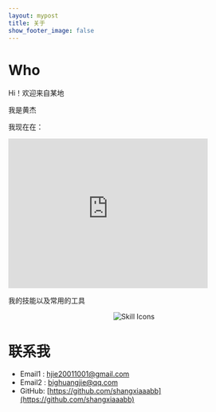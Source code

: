 ```yaml
---
layout: mypost
title: 关于
show_footer_image: false
---
```

# Who

Hi！欢迎来自<span id="visitor-location">某地</span>

我是黄杰  

我现在在：  

<iframe src="https://www.google.com/maps/embed?pb=!1m18!1m12!1m3!1d13187.62315506682!2d114.3654708839818!3d30.47356738111945!2m3!1f0!2f0!3f0!3m2!1i1024!2i768!4f13.1!3m3!1m2!1s0x342ebb0327eda313%3A0x4ca810852fdd8295!2z5Lit5Y2X6LSi57uP5pS_5rOV5aSn5a2m5Y2X5rmW5qCh5Yy656CU56m255Sf6Zmi!5e0!3m2!1szh-CN!2sjp!4v1737095885217!5m2!1szh-CN!2sjp" width="400" height="300" style="border:0;" allowfullscreen="" loading="lazy" referrerpolicy="no-referrer-when-downgrade"></iframe>

我的技能以及常用的工具

<p align="center">
  <img src="https://skillicons.dev/icons?i=python,vscode,git,linux,pytorch,raspberrypi,ubuntu,docker,sklearn&theme=light" alt="Skill Icons">
</p>

# 联系我  

- Email1&nbsp;: [hjie20011001@gmail.com](mailto:hjie20011001@gmail.com)  
- Email2&nbsp;: [bighuangjie@qq.com](mailto:bighuangjie@gmail.com)  
- GitHub: [https://github.com/shangxiaaabb](https://github.com/shangxiaaabb) 

<div id="spotify-player"></div>

<script>
  // Spotify API access token
  const accessToken = '5430928c8c8f4b6db3407a05c144aa1c';

  // Spotify playlist ID
  const playlistId = 'xtu4X-xVQ7GU_e08RXUjKQ';

  // Function to fetch playlist data
  async function fetchPlaylist() {
    const response = await fetch(`https://api.spotify.com/v1/playlists/${playlistId}/tracks`, {
      headers: {
        'Authorization': `Bearer ${accessToken}`
      }
    });
    const data = await response.json();
    return data.items;
  }

  // Function to get a random song from the playlist
  async function getRandomSong() {
    const tracks = await fetchPlaylist();
    const randomTrack = tracks[Math.floor(Math.random() * tracks.length)];
    return randomTrack.track.uri;
  }

  // Function to embed the random song player
  async function embedRandomSong() {
    const songUri = await getRandomSong();
    const iframe = document.createElement('iframe');
    iframe.src = `https://open.spotify.com/embed/track/${songUri.split(':')[2]}`;
    iframe.width = '300';
    iframe.height = '380';
    iframe.frameborder = '0';
    iframe.allowtransparency = 'true';
    iframe.allow = 'encrypted-media';
    document.getElementById('spotify-player').appendChild(iframe);
  }

  // Load the random song player when the page loads
  window.onload = embedRandomSong;
</script>


 <script>
  // 获取访问者地理位置
  function fetchAddress(lat, lon) {
    const url = `https://nominatim.openstreetmap.org/reverse?format=jsonv2&lat=${lat}&lon=${lon}&accept-language=en`;
    fetch(url)
      .then(response => response.json())
      .then(data => {
        const location =
          data.address.city ||
          data.address.town ||
          data.address.village ||
          "某地";
        document.getElementById("visitor-location").textContent = location;
      })
      .catch(() => {
        document.getElementById("visitor-location").textContent = "某地";
      });
  }
  function getLocation() {
    if (navigator.geolocation) {
      navigator.geolocation.getCurrentPosition(
        (position) => {
          const lat = position.coords.latitude;
          const lon = position.coords.longitude;
          fetchAddress(lat, lon);
        },
        () => {
          document.getElementById("visitor-location").textContent = "某地";
        }
      );
    } else {
      document.getElementById("visitor-location").textContent = "某地";
    }
  }

  // 页面加载时执行
  window.onload = function() {
    getLocation(); // 获取访问者地理位置
  };
</script>